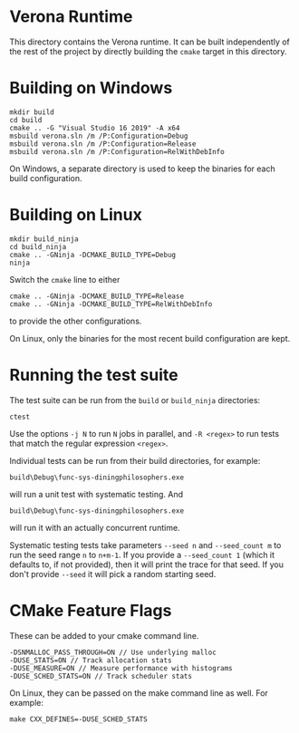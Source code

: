 # Verona Runtime

This directory contains the Verona runtime. It can be built independently of the
rest of the project by directly building the `cmake` target in this directory.

# Building on Windows

```
mkdir build
cd build
cmake .. -G "Visual Studio 16 2019" -A x64
msbuild verona.sln /m /P:Configuration=Debug
msbuild verona.sln /m /P:Configuration=Release
msbuild verona.sln /m /P:Configuration=RelWithDebInfo
```

On Windows, a separate directory is used to keep the binaries for each build configuration.


# Building on Linux

```
mkdir build_ninja
cd build_ninja
cmake .. -GNinja -DCMAKE_BUILD_TYPE=Debug
ninja
```

Switch the `cmake` line to either
```
cmake .. -GNinja -DCMAKE_BUILD_TYPE=Release
cmake .. -GNinja -DCMAKE_BUILD_TYPE=RelWithDebInfo
```
to provide the other configurations.

On Linux, only the binaries for the most recent build configuration are kept.


# Running the test suite

The test suite can be run from the `build` or `build_ninja` directories:
```
ctest
```

Use the options `-j N` to run `N` jobs in parallel, and `-R <regex>` to run
tests that match the regular expression `<regex>`.

Individual tests can be run from their build directories, for example:
```
build\Debug\func-sys-diningphilosophers.exe
```
will run a unit test with systematic testing. And
```
build\Debug\func-sys-diningphilosophers.exe
```
will run it with an actually concurrent runtime. 

Systematic testing tests take parameters `--seed n` and `--seed_count m` to run
the seed range `n` to `n+m-1`. If you provide a `--seed_count 1` (which it 
defaults to, if not provided), then it will print the trace for that seed.
If you don't provide `--seed` it will pick a random starting seed.


# CMake Feature Flags

These can be added to your cmake command line.

```
-DSNMALLOC_PASS_THROUGH=ON // Use underlying malloc
-DUSE_STATS=ON // Track allocation stats
-DUSE_MEASURE=ON // Measure performance with histograms
-DUSE_SCHED_STATS=ON // Track scheduler stats
```

On Linux, they can be passed on the make command line as well. For example:

```
make CXX_DEFINES=-DUSE_SCHED_STATS
```
